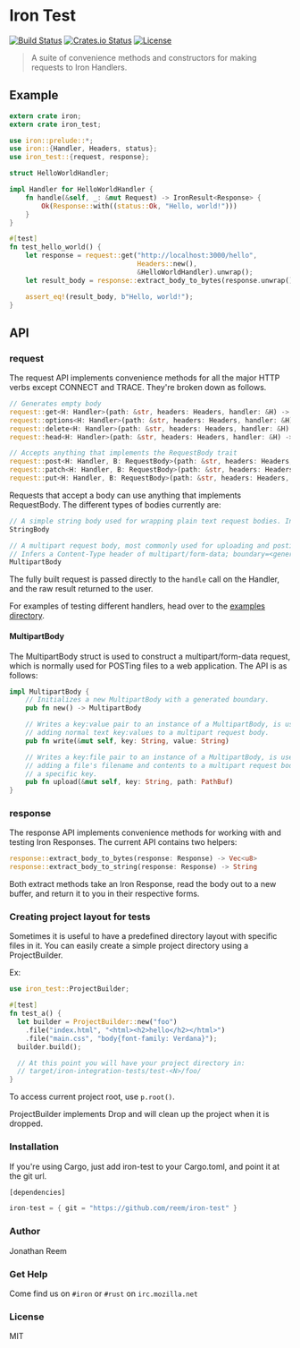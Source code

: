 Iron Test
=========
[![Build Status](https://secure.travis-ci.org/reem/iron-test.svg?branch=master)](https://travis-ci.org/reem/iron-test)
[![Crates.io Status](http://meritbadge.herokuapp.com/iron-test)](https://crates.io/crates/iron-test)
[![License](https://img.shields.io/badge/license-MIT-blue.svg)](https://raw.githubusercontent.com/reem/iron-test/master/LICENSE)

> A suite of convenience methods and constructors for making requests to Iron Handlers.

## Example

```rust
extern crate iron;
extern crate iron_test;

use iron::prelude::*;
use iron::{Handler, Headers, status};
use iron_test::{request, response};

struct HelloWorldHandler;

impl Handler for HelloWorldHandler {
    fn handle(&self, _: &mut Request) -> IronResult<Response> {
        Ok(Response::with((status::Ok, "Hello, world!")))
    }
}

#[test]
fn test_hello_world() {
    let response = request::get("http://localhost:3000/hello",
                                Headers::new(),
                                &HelloWorldHandler).unwrap();
    let result_body = response::extract_body_to_bytes(response.unwrap());

    assert_eq!(result_body, b"Hello, world!");
}
```

## API

### request
The request API implements convenience methods for all the major HTTP verbs
except CONNECT and TRACE. They're broken down as follows.

```Rust
// Generates empty body
request::get<H: Handler>(path: &str, headers: Headers, handler: &H) -> IronResult<Response>
request::options<H: Handler>(path: &str, headers: Headers, handler: &H) -> IronResult<Response>
request::delete<H: Handler>(path: &str, headers: Headers, handler: &H) -> IronResult<Response>
request::head<H: Handler>(path: &str, headers: Headers, handler: &H) -> IronResult<Response>

// Accepts anything that implements the RequestBody trait
request::post<H: Handler, B: RequestBody>(path: &str, headers: Headers, body: B, handler: &H) -> IronResult<Response>
request::patch<H: Handler, B: RequestBody>(path: &str, headers: Headers, body: B, handler: &H) -> IronResult<Response>
request::put<H: Handler, B: RequestBody>(path: &str, headers: Headers, body: B, handler: &H) -> IronResult<Response>
```

Requests that accept a body can use anything that implements RequestBody. The
different types of bodies currently are:

```Rust
// A simple string body used for wrapping plain text request bodies. Infers no headers.
StringBody

// A multipart request body, most commonly used for uploading and posting files.
// Infers a Content-Type header of multipart/form-data; boundary=<generated_boundary>
MultipartBody
```

The fully built request is passed directly to the `handle` call on the Handler,
and the raw result returned to the user.

For examples of testing different handlers, head over to the [examples
directory](https://github.com/reem/iron-test/tree/master/examples).

#### MultipartBody
The MultipartBody struct is used to construct a multipart/form-data request,
which is normally used for POSTing files to a web application. The API is as
follows:

```Rust
impl MultipartBody {
    // Initializes a new MultipartBody with a generated boundary.
    pub fn new() -> MultipartBody

    // Writes a key:value pair to an instance of a MultipartBody, is used for
    // adding normal text key:values to a multipart request body.
    pub fn write(&mut self, key: String, value: String)

    // Writes a key:file pair to an instance of a MultipartBody, is used for
    // adding a file's filename and contents to a multipart request body at
    // a specific key.
    pub fn upload(&mut self, key: String, path: PathBuf)
}
```

### response
The response API implements convenience methods for working with and testing
Iron Responses. The current API contains two helpers:

```Rust
response::extract_body_to_bytes(response: Response) -> Vec<u8>
response::extract_body_to_string(response: Response) -> String
```

Both extract methods take an Iron Response, read the body out to a new buffer,
and return it to you in their respective forms.

### Creating project layout for tests

Sometimes it is useful to have a predefined directory layout with specific
files in it. You can easily create a simple project directory using a
ProjectBuilder.

Ex:

```rust
use iron_test::ProjectBuilder;

#[test]
fn test_a() {
  let builder = ProjectBuilder::new("foo")
    .file("index.html", "<html><h2>hello</h2></html>")
    .file("main.css", "body{font-family: Verdana}");
  builder.build();

  // At this point you will have your project directory in:
  // target/iron-integration-tests/test-<N>/foo/
}
```
To access current project root, use `p.root()`.

ProjectBuilder implements Drop and will clean up the project when it is dropped.

### Installation
If you're using Cargo, just add iron-test to your Cargo.toml, and point it at
the git url.
```Rust
[dependencies]

iron-test = { git = "https://github.com/reem/iron-test" }
```

### Author

Jonathan Reem

### Get Help

Come find us on `#iron` or `#rust` on `irc.mozilla.net`

### License

MIT
